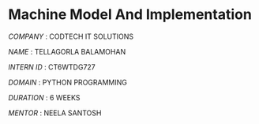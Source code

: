 # Machine Model And Implementation    

*COMPANY* : CODTECH IT SOLUTIONS

*NAME* : TELLAGORLA BALAMOHAN

*INTERN ID* : CT6WTDG727

*DOMAIN* : PYTHON PROGRAMMING

*DURATION* : 6 WEEKS

*MENTOR* : NEELA SANTOSH




